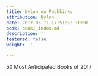 ```yaml
---
title: Nylon on Pachkinko
attribution: Nylon
date: 2017-03-11 17:51:52 +0000
book: book/_index.md
description: ''
featured: false
weight: ''

---
```

50 Most Anticipated Books of 2017